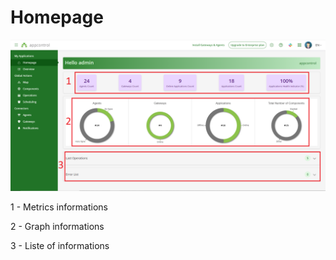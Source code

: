 # Homepage

![](../images/Homepage.PNG)

1 - Metrics informations

2 - Graph informations

3 - Liste of informations